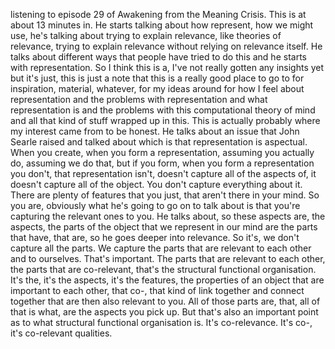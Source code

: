 listening to episode 29 of Awakening from the Meaning Crisis. This is at about 13 minutes
in. He starts talking about how represent, how we might use, he's talking about trying
to explain relevance, like theories of relevance, trying to explain relevance without relying
on relevance itself. He talks about different ways that people have tried to do this and
he starts with representation. So I think this is a, I've not really gotten any insights
yet but it's just, this is just a note that this is a really good place to go to for inspiration,
material, whatever, for my ideas around for how I feel about representation and the problems
with representation and what representation is and the problems with this computational
theory of mind and all that kind of stuff wrapped up in this. This is actually probably
where my interest came from to be honest. He talks about an issue that John Searle raised
and talked about which is that representation is aspectual. When you create, when you form
a representation, assuming you actually do, assuming we do that, but if you form, when
you form a representation you don't, that representation isn't, doesn't capture all
of the aspects of, it doesn't capture all of the object. You don't capture everything
about it. There are plenty of features that you just, that aren't there in your mind.
So you are, obviously what he's going to go on to talk about is that you're capturing
the relevant ones to you. He talks about, so these aspects are, the aspects, the parts
of the object that we represent in our mind are the parts that have, that are, so he goes
deeper into relevance. So it's, we don't capture all the parts. We capture the parts that are
relevant to each other and to ourselves. That's important. The parts that are relevant to
each other, the parts that are co-relevant, that's the structural functional organisation.
It's the, it's the aspects, it's the features, the properties of an object that are important
to each other, that co-, that kind of link together and connect together that are then
also relevant to you. All of those parts are, that, all of that is what, are the aspects
you pick up. But that's also an important point as to what structural functional organisation
is. It's co-relevance. It's co-, it's co-relevant qualities.
